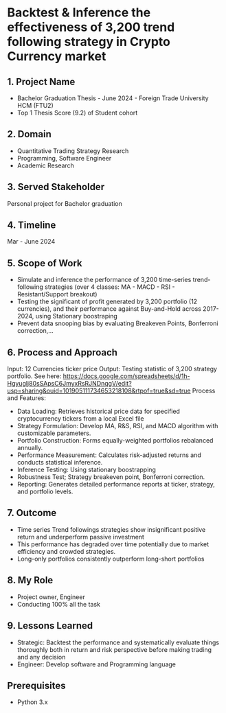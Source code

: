 # Backtest & Inference the effectiveness of 3,200 trend following strategy in Crypto Currency market

## 1. Project Name
+ Bachelor Graduation Thesis - June 2024 - Foreign Trade University HCM (FTU2)
+ Top 1 Thesis Score (9.2) of Student cohort

## 2. Domain
+ Quantitative Trading Strategy Research
+ Programming, Software Engineer
+ Academic Research

## 3. Served Stakeholder
Personal project for Bachelor graduation

## 4. Timeline
Mar - June 2024

## 5. Scope of Work
+ Simulate and inference the performance of 3,200 time-series trend-following strategies (over 4 classes: MA - MACD - RSI - Resistant/Support breakout)
+ Testing the significant of profit generated by  3,200 portfolio (12 currencies), and their performance against Buy-and-Hold across 2017-2024, using Stationary boostraping
+ Prevent data snooping bias by evaluating Breakeven Points, Bonferroni correction,...


## 6. Process and Approach
Input: 12 Currencies ticker price
Output: Testing statistic of 3,200 strategy portfolio. See here: https://docs.google.com/spreadsheets/d/1h-Hgyuglj80sSApsC6JmyxRsRJNDnqgV/edit?usp=sharing&ouid=101905111734653218108&rtpof=true&sd=true
Process and Features:
+ Data Loading: Retrieves historical price data for specified cryptocurrency tickers from a local Excel file 
+ Strategy Formulation: Develop MA, R&S, RSI, and MACD algorithm with customizable parameters.
+ Portfolio Construction: Forms equally-weighted portfolios rebalanced annually.
+ Performance Measurement: Calculates risk-adjusted returns and conducts statistical inference.
+ Inference Testing: Using stationary boostrapping
+ Robustness Test; Strategy breakeven point, Bonferroni correction.
+ Reporting: Generates detailed performance reports at ticker, strategy, and portfolio levels.

## 7. Outcome
+ Time series Trend followings strategies show insignificant positive return and underperform passive investment
+ This performance has degraded over time potentially due to market efficiency and crowded strategies.
+ Long-only portfolios consistently outperform long-short portfolios 


## 8. My Role
- Project owner, Engineer
- Conducting 100% all the task

## 9. Lessons Learned
- Strategic: Backtest the performance and systematically evaluate things thoroughly both in return and risk perspective before making trading and any decision 
- Engineer: Develop software and Programming language

## Prerequisites
- Python 3.x



